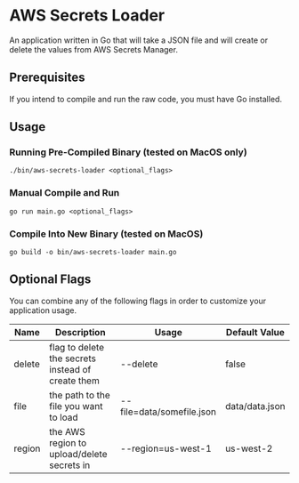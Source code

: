 # AWS Secrets Loader

An application written in Go that will take a JSON file and will create or delete the values from AWS Secrets Manager.

## Prerequisites
If you intend to compile and run the raw code, you must have Go installed.

## Usage

### Running Pre-Compiled Binary (tested on MacOS only)
```
./bin/aws-secrets-loader <optional_flags>
```

### Manual Compile and Run
```
go run main.go <optional_flags>
```

### Compile Into New Binary (tested on MacOS)
```
go build -o bin/aws-secrets-loader main.go
```

## Optional Flags

You can combine any of the following flags in order to customize your application usage.

Name | Description | Usage | Default Value
---- | ----------- | ----- | -------------
delete | flag to delete the secrets instead of create them | --delete | false
file | the path to the file you want to load | --file=data/somefile.json | data/data.json
region | the AWS region to upload/delete secrets in | --region=us-west-1 | us-west-2